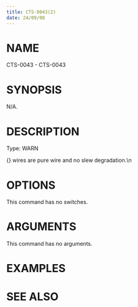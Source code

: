 ```yaml
---
title: CTS-0043(2)
date: 24/09/08
---
```


# NAME

CTS-0043 - CTS-0043

# SYNOPSIS

N/A.

# DESCRIPTION

Type: WARN

{} wires are pure wire and no slew degradation.\n

# OPTIONS

This command has no switches.

# ARGUMENTS

This command has no arguments.

# EXAMPLES

# SEE ALSO
